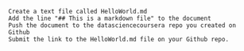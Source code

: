     Create a text file called HelloWorld.md
    Add the line "## This is a markdown file" to the document
    Push the document to the datasciencecoursera repo you created on Github
    Submit the link to the HelloWorld.md file on your Github repo. 